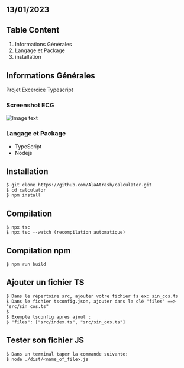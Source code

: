 ## 13/01/2023

## Table Content

1. Informations Générales
2. Langage et Package
3. installation

## Informations Générales

Projet Excercice Typescript

### Screenshot ECG

![Image text](https://img2.freepng.fr/20171127/58b/calculator-transparent-png-clipart-5a1c37778cfce5.3884893715117986475775.jpg)

### Langage et Package

- TypeScript
- Nodejs

## Installation

```
$ git clone https://github.com/AlaAtrash/calculator.git
$ cd calculator
$ npm install
```

## Compilation

```
$ npx tsc
$ npx tsc --watch (recompilation automatique)
```

## Compilation npm

```
$ npm run build

```

## Ajouter un fichier TS

```
$ Dans le répertoire src, ajouter votre fichier ts ex: sin_cos.ts
$ Dans le fichier tsconfig.json, ajouter dans la clé "files" ==> "src/sin_cos.ts"
$
$ Exemple tsconfig apres ajout :
$ "files": ["src/index.ts", "src/sin_cos.ts"]
```

## Tester son fichier JS

```
$ Dans un terminal taper la commande suivante:
$ node ./dist/<name_of_file>.js
```

